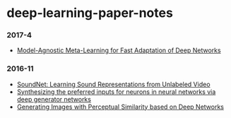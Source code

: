 # deep-learning-paper-notes

### 2017-4

- [Model-Agnostic Meta-Learning for Fast Adaptation of Deep Networks](https://github.com/yenchenlin/deep-learning-paper-notes/blob/master/notes/MAML.md)

### 2016-11

- [SoundNet: Learning Sound Representations from Unlabeled Video](https://github.com/yenchenlin/deep-learning-paper-notes/blob/master/notes/soundnet.md)
- [Synthesizing the preferred inputs for neurons in neural networks via deep generator networks](https://github.com/yenchenlin/deep-learning-paper-notes/blob/master/notes/synthesizing_inputs_for_GAN.md)
- [Generating Images with Perceptual Similarity based on Deep Networks](https://github.com/yenchenlin/deep-learning-paper-notes/blob/master/notes/perceptual_similarity.md)

